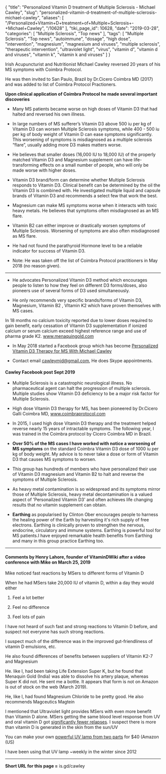 {
    "title": "Personalized Vitamin D treatment of Multiple Sclerosis - Michael Cawley",
    "slug": "personalized-vitamin-d-treatment-of-multiple-sclerosis-michael-cawley",
    "aliases": [
        "/Personalized+Vitamin+D+treatment+of+Multiple+Sclerosis+-+Michael+Cawley",
        "/10628"
    ],
    "tiki_page_id": 10628,
    "date": "2019-03-28",
    "categories": [
        "Multiple Sclerosis",
        "Top news"
    ],
    "tags": [
        "Multiple Sclerosis",
        "Top news",
        "autoimmune",
        "dosage",
        "high dose",
        "intervention",
        "magnesium",
        "magnesium and viruses",
        "multiple sclerosis",
        "therapeutic intervention",
        "ultraviolet light",
        "virus",
        "vitamin d",
        "vitamin d and viruses",
        "vitamin k",
        "vitamin k and viruses"
    ]
}


Irish Acupuncturist and Nutritionist MIchael Cawley reversed 20 years of his MS symptoms with Coimbra Protocol. 

He was then invited to San Paulo, Brazil by Dr.Cicero Coimbra MD (2017) and was added to list of Coimbra Protocol Practioners.

 **Upon clinical application of Coimbra Protocol he made several important discoveries** 

* Many MS patients became worse on high doses of Vitamin D3 that had halted and reversed his own illness.

* In large numbers of MS sufferer’s Vitamin D3 above 500 iu per kg of Vitamin D3 can worsen Multiple Sclerosis symptoms, while 400 - 500 iu per kg of body weight of Vitamin D  can ease symptoms significantly. This worsening of symptoms is misdiagnosed as a multiple sclerosis “flare”, usually adding more D3  makes matters worse.

* He believes that smaller doses (16,000  IU to 18,000 IU) of the properly matched Vitamin D3 and Magnesium supplement can have life-transforming effects on a small number of people, who will only be made worse with higher doses.

* Vitamin D3 brand/form can determine whether Multiple Sclerosis responds to Vitamin D3. Clinical benefit can be determined by the oil the Vitamin D3 is combined with.  He investigated multiple liquid and capsule brands of Vitamin D3 and recommends a select few that work the best.

* Magnesium can make MS symptoms worse when it interacts with toxic heavy metals. He believes that symptoms often misdiagnosed as an MS flare.

* Vitamin B2 can either improve or drastically worsen symptoms of Multiple Sclerosis. Worsening of symptoms are also often misdiagnosed as MS flare.

* He had not found the parathyroid Hormone level to be a reliable indicator for success of Vitamin D3.

* Note: He was taken off the list of Coimbra Protocol practitioners in May 2018 (no reason given).

- - - - - - - - - - - - - - - - 

* He advocates Personalized Vitamin D3 method which encourages people to listen to how they feel on different D3 forms/doses, also pioneers use of several forms of D3 used simultaneously.

* He only recommends very specific brands/forms of Vitamin D3, Magnesium, Vitamin B2 , VItamin K2 which have proven themselves with MS cases.

In 18 months no calcium toxicity reported due to lower doses required to gain benefit, early cessation of Vitamin D3 supplementation if ionized calcium or serum calcium exceed highest reference range and use of pharma grade K2. www.menaquingold.com 

* In May 2018 started a Facebook group which has become  [Personalized Vitamin D3 Therapy for MS With Michael Cawley](https://www.facebook.com/groups/629001147449412/)

* Contact email cawleymjd@gmail.com, He does Skype appointments.

#### Cawley Facebook post Sept 2019

* Multiple Sclerosis is a catastrophic neurological illness. No pharmaceutical agent can halt the progression of multiple sclerosis. Multiple studies show Vitamin D3 deficiency to be a major risk factor for Multiple Sclerosis.

* High dose Vitamin D3 therapy for MS, has been pioneered by Dr.Cicero Galli Coimbra MD, www.coimbraprotocol.com

* In 2015, I used high dose Vitamin D3 therapy and the treatment helped reverse nearly 15 years of intractable symptoms. The following year, I was trained in the Coimbra protocol by Cicero Coimbra MD in Brazil.

*  **Over 50% of the MS cases I have worked with notice a worsening of MS symptoms**  on the standard Coimbra Vitamin D3 dose of 1000 iu per kg of body weight. My advice is to never take a dose or form of Vitamin D3 that causes MS symptoms to worsen.

* This group has hundreds of members who have personalized their use of Vitamin D3 magnesium and Vitamin B2 to halt and reverse the symptoms of Multiple Sclerosis.

* As heavy metal contamination is so widespread and its symptoms mirror those of Multiple Sclerosis, heavy metal decontamination is a valued aspect of 'Personailzed Vitamin D3' and often achieves life changing results that no vitamin supplement can obtain.

*  **Earthing**  as popularised by Clinton Ober encourages people to harness the healing power of the Earth by harvesting it's rich supply of free electrons. Earthing is clinically proven to strengthen the nervous, endocrine, circulatory and immune systems. Earthing is powerful tool for MS patients.I have enjoyed remarkable health benefits from Earthing and many in this group practice Earthing too.

---

#### Comments by Henry Lahore, founder of VitaminDWiki after a video conference with Mike on March 25, 2019

Mike noticed fast reactions by MSers to different forms of Vitamin D

When he had MSers take 20,000 IU of vitamin D, within a day they would either

1) Feel a lot better

2) Feel no difference

3) Feel lots of pain

I have not heard of such fast and strong reactions to Vitamin D before, and suspect not everyone has such strong reactions.  

I suspect much of the difference was in the improved gut-friendliness of vitamin D emulsions, etc.

He also found differences of benefits between suppliers of Vitamin K2-7 and Magnesium

He. like I, had been taking Life Extension Super K, but he found that Menaquin Gold (India) was able to dissolve his artery plaque, whereas Super K did not.  He sent me a bottle.  It appears that form is not on Amazon is out of stock on the web (March 2019).

He, like I, had found Magnesium Chloride to be pretty good.  He also recommends Magceutics Magtein

I mentioned that Ultraviolet light provides MSers with even more benefit than Vitamin D alone. MSers getting the same blood level response from UV and oral vitamin D got [significantly fewer relapses](/posts/multiple-sclerosis-half-as-likely-if-get-plenty-of-sunshine-not-a-news-item).  I suspect there is more than vitamin D is generated in the skin from the sun/UV  

You can make your own [powerful UV lamp from two parts](/posts/vitamin-d-from-low-cost-uvb-lamps) for $40 (Amazon (US)

I have been using that UV lamp ~weekly in the winter since 2012

---

 **Short URL for this page =**  is.gd/cawley
